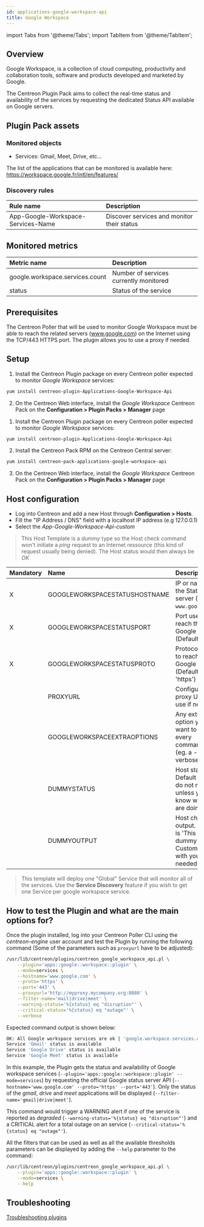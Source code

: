 ```yaml
---
id: applications-google-workspace-api
title: Google Workspace
---
```

import Tabs from '@theme/Tabs';
import TabItem from '@theme/TabItem';


## Overview

Google Workspace, is a collection of cloud computing, productivity and collaboration tools, software and products developed and marketed by Google.

The Centreon Plugin Pack aims to collect the real-time status and availability of the services by requesting the
dedicated Status API available on Google servers.

## Plugin Pack assets

### Monitored objects

* Services: Gmail, Meet, Drive, etc...

The list of the applications that can be monitored is available here:
https://workspace.google.fr/intl/en/features/

### Discovery rules

<Tabs groupId="sync">
<TabItem value="Services" label="Services">

| Rule name                          | Description                                |
| :--------------------------------- | :----------------------------------------- |
| App-Google-Workspace-Services-Name | Discover services and monitor their status |

</TabItem>
</Tabs>

## Monitored metrics 

<Tabs groupId="sync">
<TabItem value="Services" label="Services">

| Metric name                     | Description                            |
| :------------------------------ | :------------------------------------- |
| google.workspace.services.count | Number of services currently monitored |
| status                          | Status of the service                  |

</TabItem>
</Tabs>

## Prerequisites

The Centreon Poller that will be used to monitor Google Workspace must be able to reach the related servers (www.google.com) on the Internet
using the TCP/443 HTTPS port. The plugin allows you to use a proxy if needed.

## Setup 

<Tabs groupId="sync">
<TabItem value="Online License" label="Online License">

1. Install the Centreon Plugin package on every Centreon poller expected to monitor *Google Workspace* services:

```bash
yum install centreon-plugin-Applications-Google-Workspace-Api
```

2. On the Centreon Web interface, install the *Google Workspace* Centreon Pack on the **Configuration > Plugin Packs > Manager** page

</TabItem>
<TabItem value="Offline License" label="Offline License">

1. Install the Centreon Plugin package on every Centreon poller expected to monitor *Google Workspace* services:

```bash
yum install centreon-plugin-Applications-Google-Workspace-Api
```

2. Install the Centreon Pack RPM on the Centreon Central server:

```bash
yum install centreon-pack-applications-google-workspace-api
```

3. On the Centreon Web interface, install the *Google Workspace* Centreon Pack on the **Configuration > Plugin Packs > Manager** page

</TabItem>
</Tabs>

## Host configuration

* Log into Centreon and add a new Host through **Configuration > Hosts**. 
* Fill the "IP Address / DNS" field with a localhost IP address (e.g 127.0.0.1)
* Select the *App-Google-Workspace-Api-custom*

> This Host Template is a *dummy* type so the Host check command won't initiate a *ping*
> request to an Internet ressource (this kind of request usually being denied). The Host status would then always be *OK*

| Mandatory | Name                          | Description                                                                                 |
| :-------- | :---------------------------- | :------------------------------------------------------------------------------------------ |
| X         | GOOGLEWORKSPACESTATUSHOSTNAME | IP or name of the Status server (Default: `www.google.com`)                                 |
| X         | GOOGLEWORKSPACESTATUSPORT     | Port used to reach the Google server (Default: '443')                                       |
| X         | GOOGLEWORKSPACESTATUSPROTO    | Protocol used to reach the Google server (Default: 'https')                                 |
|           | PROXYURL                      | Configure a proxy URL to use if needed                                                      |
|           | GOOGLEWORKSPACEEXTRAOPTIONS   | Any extra option you may want to add to every command\_line (eg. a --verbose flag)          |
|           | DUMMYSTATUS                   | Host state. Default is OK, do not modify it unless you know what you are doing              |
|           | DUMMYOUTPUT                   | Host check output. Default is 'This is a dummy check'. Customize it with your own if needed |

> This template will deploy one "Global" Service that will monitor all of the services.
> Use the **Service Discovery** feature if you wish to get one Service per google workspace service.

## How to test the Plugin and what are the main options for?

Once the plugin installed, log into your Centreon Poller CLI using the *centreon-engine* user account and test the Plugin 
by running the following command (Some of the parameters such as ```proxyurl``` have to be adjusted):

```bash
/usr/lib/centreon/plugins/centreon_google_workspace_api.pl \
    --plugin='apps::google::workspace::plugin' \
    --mode=services \
    --hostname='www.google.com' \
    --proto='https' \
    --port='443' \
    --proxyurl='http://myproxy.mycompany.org:8080' \
    --filter-name='mail|drive|meet' \
    --warning-status='%{status} eq "disruption"' \
    --critical-status='%{status} eq "outage"' \
    --verbose
```

Expected command output is shown below: 

```bash
OK: All Google workspace services are ok | 'google.workspace.services.count'=3;;;0;
Service 'Gmail' status is available
Service 'Google Drive' status is available
Service 'Google Meet' status is available
```

In this example, the Plugin gets the status and availability of Google workspace services (```--plugin='apps::google::workspace::plugin' --mode=services```)
by requesting the official Google status server API (```--hostname='www.google.com' --proto='https' --port='443'```). Only the status of
the *gmail*, *drive* and *meet* applications will be displayed (```--filter-name='gmail|drive|meet'```).

This command would trigger a WARNING alert if one of the service is reported as *degraded* (```--warning-status='%{status} eq "disruption"'```)
and a CRITICAL alert for a total outage on an service (```--critical-status='%{status} eq "outage"'```).

All the filters that can be used as well as all the available thresholds parameters can be displayed by adding the  ```--help``` 
parameter to the command:

```bash
/usr/lib/centreon/plugins/centreon_google_workspace_api.pl \
    --plugin='apps::google::workspace::plugin' \
    --mode=services \
    --help
```

## Troubleshooting

[Troubleshooting plugins](../tutorials/troubleshooting-plugins.md)
